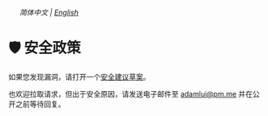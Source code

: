 <h6>
    <picture>
        <source type="image/svg+xml" media="(prefers-color-scheme: dark)" srcset="https://raw.githubusercontent.com/KudoAI/chatgpt.js/main/media/images/icons/earth-americas-white-icon32.svg">
        <img height=14 src="https://raw.githubusercontent.com/KudoAI/chatgpt.js/main/media/images/icons/earth-americas-icon32.svg">
    </picture>
    &nbsp;简体中文 |
    <a href="https://github.com/adamlui/userscripts/blob/master/docs/SECURITY.md">English</a>
</h6>

# 🛡️ 安全政策

如果您发现漏洞，请打开一个[安全建议草案](https://github.com/adamlui/userscripts/security/advisories/new)。

也欢迎拉取请求，但出于安全原因，请发送电子邮件至 adamlui@pm.me 并在公开之前等待回复。
